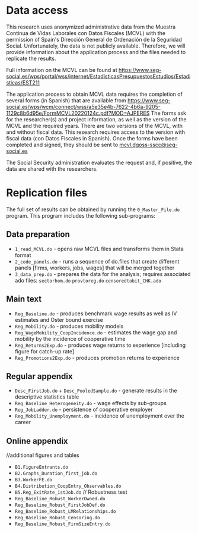 

# Data access
This research uses anonymized administrative data from the Muestra Continua de Vidas Laborales con Datos Fiscales (MCVL) with the permission of Spain's Dirección General de Ordenación de la Seguridad Social.
Unfortunately, the data is not publicly available. Therefore, we will provide information about the application process and the files needed to replicate the results.

Full information on the MCVL can be found at https://www.seg-social.es/wps/portal/wss/internet/EstadisticasPresupuestosEstudios/Estadisticas/EST211

The application process to obtain MCVL data requires the completion of several forms (in Spanish) that are available from https://www.seg-social.es/wps/wcm/connect/wss/a5e35e4b-7622-4b6a-9205-1129c8b6d95e/FormMCVL20220124c.pdf?MOD=AJPERES
The forms ask for the researcher(s) and project information, as well as the version of the MCVL and the required years. 
There are two versions of the MCVL, with and without fiscal data. This research requires access to the version with fiscal data (con Datos Fiscales in Spanish).
Once the forms have been completed and signed, they should be sent to mcvl.dgoss-sscc@seg-social.es

The Social Security administration evaluates the request and, if positive, the data are shared with the researchers.


# Replication files
The full set of results can be obtained by running the `0_Master_File.do` program. This program includes the following sub-programs:

## Data preparation
* `1_read_MCVL.do`          - opens raw MCVL files and transforms them in Stata format 
* `2_code_panels.do`        - runs a sequence of do.files that create different panels [firms, workers, jobs, wages] that will be merged together 
* `3_data_prep.do`          - prepares the data for the analysis; requires associated ado files: `sectorhom.do` `provtoreg.do` `censoredtobit_CHK.ado`

## Main text 
* `Reg_Baseline.do` 				            - produces benchmark wage results as well as IV estimates and Oster bound exercise
* `Reg_Mobility.do`      				        - produces mobility models
* `Reg_WageMobility_CoopIncidence.do`   - estimates the wage gap and mobility by the incidence of cooperative time
* `Reg_Returns2Exp.do`                  - produces wage returns to experience [including figure for catch-up rate]
* `Reg_Promotions2Exp.do`               - produces promotion returns to experience

## Regular appendix
* `Desc_FirstJob.do` + `Desc_PooledSample.do`    - generate results in the descriptive statistics table
* `Reg_Baseline_Heterogeneity.do`                - wage effects by sub-groups 
* `Reg_JobLadder.do`                             - persistence of cooperative employer
* `Reg_Mobility_Unemployment.do`                 - incidence of unemployment over the career


## Online appendix
//additional figures and tables
* `B1.FigureEntrants.do`
* `B2.Graphs_Duration_first_job.do`
* `B3.WorkerFE.do`
* `B4.Distribution_CoopEntry_Observables.do`
* `B5.Reg_ExitRate_1stJob.do`
// Robustness test
* `Reg_Baseline_Robust_WorkerOwned.do`
* `Reg_Baseline_Robust_FirstJobDef.do`
* `Reg_Baseline_Robust_LMRelationships.do`
* `Reg_Baseline_Robust_Censoring.do`
* `Reg_Baseline_Robust_FirmSizeEntry.do`

